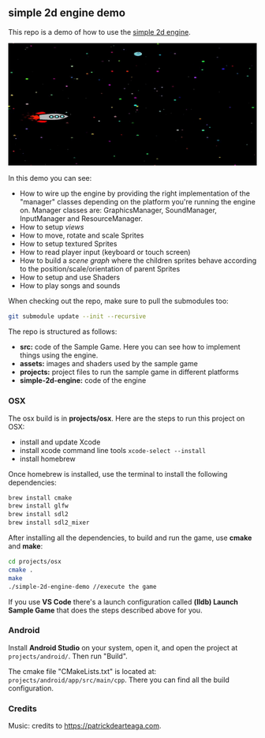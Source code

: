 ## simple 2d engine demo

This repo is a demo of how to use the [simple 2d engine](https://github.com/jonatasschagas/simple-2d-engine). 

![Demo](demo-engine-osx.gif)

In this demo you can see:
 - How to wire up the engine by providing the right implementation of the "manager" classes depending on the platform you're running the engine on. Manager classes are: GraphicsManager, SoundManager, InputManager and ResourceManager. 
- How to setup *views*
- How to move, rotate and scale Sprites
- How to setup textured Sprites
- How to read player input (keyboard or touch screen)
- How to build a *scene graph* where the children sprites behave according to the position/scale/orientation of parent Sprites
- How to setup and use Shaders
- How to play songs and sounds

When checking out the repo, make sure to pull the submodules too:

```sh
git submodule update --init --recursive
```

The repo is structured as follows:
 - **src:**               code of the Sample Game. Here you can see how to implement things using the engine.
 - **assets:**           images and shaders used by the sample game
 - **projects:**         project files to run the sample game in different platforms
 - **simple-2d-engine:** code of the engine

### OSX

The osx build is in **projects/osx**. Here are the steps to run this project on OSX:
 - install and update Xcode
 - install xcode command line tools ``xcode-select --install``
 - install homebrew

Once homebrew is installed, use the terminal to install the following dependencies:
```sh
brew install cmake
brew install glfw
brew install sdl2
brew install sdl2_mixer
```

After installing all the dependencies, to build and run the game, use **cmake** and **make**:
```sh
cd projects/osx
cmake .
make
./simple-2d-engine-demo //execute the game
```

If you use **VS Code** there's a launch configuration called **(lldb) Launch Sample Game** that does the steps described above for you.

### Android

Install **Android Studio** on your system, open it, and open the project at ``projects/android/``. Then run "Build".

The cmake file "CMakeLists.txt" is located at: ``projects/android/app/src/main/cpp``. There you can find all the build configuration.

### Credits

Music: credits to https://patrickdearteaga.com. 

